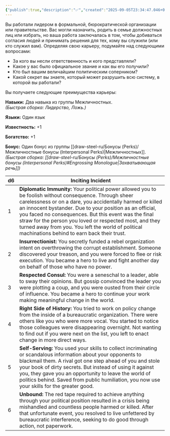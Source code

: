 ```yaml
---
{"publish":true,"description":"✅","created":"2025-09-05T23:34:47.046+02:00","modified":"2025-09-14T00:33:14.722+02:00","cssclasses":""}
---
```


Вы работали лидером в формальной, бюрократической организации или правительстве. Вас могли назначить, родить в семье должностных лиц или избрать, но ваша работа заключалась в том, чтобы добиваться согласия людей и принимать решения для тех, кому вы служили (или кто служил вам). Определяя свою карьеру, подумайте над следующими вопросами:
- За кого вы несли ответственность и кого представляли?    
- Какое у вас было официальное звание и как вы его получили?    
- Кто был вашим величайшим политическим соперником?    
- Какой секрет вы знаете, который может разрушить всю систему, в которой вы работали?

Вы получаете следующие преимущества карьеры:

**Навыки:** Два навыка из группы Межличностных.  
_(Быстрая сборка: Лидерство, Ложь.)_

**Языки:** Один язык

**Известность:** +1

**Богатство:** +1

**Бонус:** Один бонус из группы [[draw-steel-ru/Бонусы (Perks)/Межличностные бонусы (Interpersonal Perks)\|Межличностных]].  
_(Быстрая сборка: [[draw-steel-ru/Бонусы (Perks)/Межличностные бонусы (Interpersonal Perks)#Engrossing Monologue\|Захватывающая речь]])_

| d6  | Inciting Incident                                                                                                                                                                                                                                                                                                                                                                                                                                          |
| --- | ---------------------------------------------------------------------------------------------------------------------------------------------------------------------------------------------------------------------------------------------------------------------------------------------------------------------------------------------------------------------------------------------------------------------------------------------------------- |
| 1   | **Diplomatic Immunity:** Your political power allowed you to be foolish without consequence. Through sheer carelessness or on a dare, you accidentally harmed or killed an innocent bystander. Due to your position as an official, you faced no consequences. But this event was the final straw for the person you loved or respected most, and they turned away from you. You left the world of political machinations behind to earn back their trust. |
| 2   | **Insurrectionist:** You secretly funded a rebel organization intent on overthrowing the corrupt establishment. Someone discovered your treason, and you were forced to flee or risk execution. You became a hero to live and fight another day on behalf of those who have no power.                                                                                                                                                                      |
| 3   | **Respected Consul:** You were a seneschal to a leader, able to sway their opinions. But gossip convinced the leader you were plotting a coup, and you were ousted from their circle of influence. You became a hero to continue your work making meaningful change in the world.                                                                                                                                                                          |
| 4   | **Right Side of History:** You tried to work on policy change from the inside of a bureaucratic organization. There were others like you who were more vocal. You started to notice those colleagues were disappearing overnight. Not wanting to find out if you were next on the list, you left to enact change in more direct ways.                                                                                                                      |
| 5   | **Self-Serving:** You used your skills to collect incriminating or scandalous information about your opponents to blackmail them. A rival got one step ahead of you and stole your book of dirty secrets. But instead of using it against you, they gave you an opportunity to leave the world of politics behind. Saved from public humiliation, you now use your skills for the greater good.                                                            |
| 6   | **Unbound:** The red tape required to achieve anything through your political position resulted in a crisis being mishandled and countless people harmed or killed. After that unfortunate event, you resolved to live unfettered by bureaucratic interference, seeking to do good through action, not paperwork.                                                                                                                                          |
